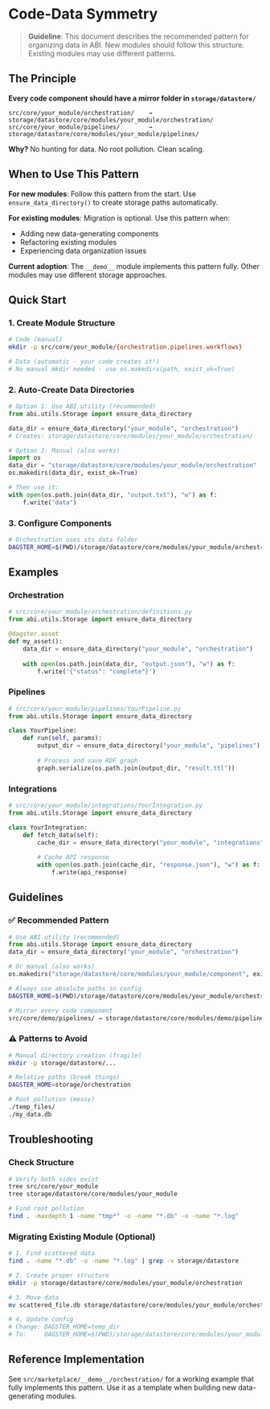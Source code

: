 # Code-Data Symmetry

> **Guideline**: This document describes the recommended pattern for organizing data in ABI. New modules should follow this structure. Existing modules may use different patterns.

## The Principle

**Every code component should have a mirror folder in `storage/datastore/`**

```
src/core/your_module/orchestration/    →    storage/datastore/core/modules/your_module/orchestration/
src/core/your_module/pipelines/        →    storage/datastore/core/modules/your_module/pipelines/
```

**Why?** No hunting for data. No root pollution. Clean scaling.

## When to Use This Pattern

**For new modules**: Follow this pattern from the start. Use `ensure_data_directory()` to create storage paths automatically.

**For existing modules**: Migration is optional. Use this pattern when:
- Adding new data-generating components
- Refactoring existing modules
- Experiencing data organization issues

**Current adoption**: The `__demo__` module implements this pattern fully. Other modules may use different storage approaches.

## Quick Start

### 1. Create Module Structure
```bash
# Code (manual)
mkdir -p src/core/your_module/{orchestration,pipelines,workflows}

# Data (automatic - your code creates it!)
# No manual mkdir needed - use os.makedirs(path, exist_ok=True)
```

### 2. Auto-Create Data Directories
```python
# Option 1: Use ABI utility (recommended)
from abi.utils.Storage import ensure_data_directory

data_dir = ensure_data_directory("your_module", "orchestration")
# Creates: storage/datastore/core/modules/your_module/orchestration/

# Option 2: Manual (also works)
import os
data_dir = "storage/datastore/core/modules/your_module/orchestration"
os.makedirs(data_dir, exist_ok=True)

# Then use it:
with open(os.path.join(data_dir, "output.txt"), "w") as f:
    f.write("data")
```

### 3. Configure Components
```bash
# Orchestration uses its data folder
DAGSTER_HOME=$(PWD)/storage/datastore/core/modules/your_module/orchestration
```

## Examples

### Orchestration
```python
# src/core/your_module/orchestration/definitions.py
from abi.utils.Storage import ensure_data_directory

@dagster.asset
def my_asset():
    data_dir = ensure_data_directory("your_module", "orchestration")
    
    with open(os.path.join(data_dir, "output.json"), "w") as f:
        f.write('{"status": "complete"}')
```

### Pipelines
```python
# src/core/your_module/pipelines/YourPipeline.py
from abi.utils.Storage import ensure_data_directory

class YourPipeline:
    def run(self, params):
        output_dir = ensure_data_directory("your_module", "pipelines")
        
        # Process and save RDF graph
        graph.serialize(os.path.join(output_dir, "result.ttl"))
```

### Integrations
```python
# src/core/your_module/integrations/YourIntegration.py
from abi.utils.Storage import ensure_data_directory

class YourIntegration:
    def fetch_data(self):
        cache_dir = ensure_data_directory("your_module", "integrations")
        
        # Cache API response
        with open(os.path.join(cache_dir, "response.json"), "w") as f:
            f.write(api_response)
```

## Guidelines

### ✅ Recommended Pattern
```python
# Use ABI utility (recommended)
from abi.utils.Storage import ensure_data_directory
data_dir = ensure_data_directory("your_module", "orchestration")

# Or manual (also works)
os.makedirs("storage/datastore/core/modules/your_module/component", exist_ok=True)
```

```bash
# Always use absolute paths in config
DAGSTER_HOME=$(PWD)/storage/datastore/core/modules/your_module/orchestration

# Mirror every code component
src/core/demo/pipelines/ → storage/datastore/core/modules/demo/pipelines/
```

### ⚠️ Patterns to Avoid
```bash
# Manual directory creation (fragile)
mkdir -p storage/datastore/...

# Relative paths (break things)
DAGSTER_HOME=storage/orchestration

# Root pollution (messy)
./temp_files/
./my_data.db
```

## Troubleshooting

### Check Structure
```bash
# Verify both sides exist
tree src/core/your_module
tree storage/datastore/core/modules/your_module

# Find root pollution
find . -maxdepth 1 -name "tmp*" -o -name "*.db" -o -name "*.log"
```

### Migrating Existing Module (Optional)
```bash
# 1. Find scattered data
find . -name "*.db" -o -name "*.log" | grep -v storage/datastore

# 2. Create proper structure  
mkdir -p storage/datastore/core/modules/your_module/orchestration

# 3. Move data
mv scattered_file.db storage/datastore/core/modules/your_module/orchestration/

# 4. Update config
# Change: DAGSTER_HOME=temp_dir
# To:     DAGSTER_HOME=$(PWD)/storage/datastore/core/modules/your_module/orchestration
```

## Reference Implementation

See `src/marketplace/__demo__/orchestration/` for a working example that fully implements this pattern. Use it as a template when building new data-generating modules.

